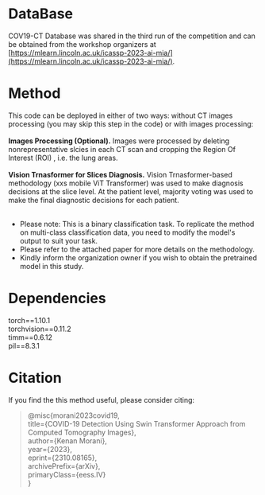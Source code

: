 # DataBase
COV19-CT Database was shared in the third run of the competition and can be obtained from the workshop organizers at [https://mlearn.lincoln.ac.uk/icassp-2023-ai-mia/](https://mlearn.lincoln.ac.uk/icassp-2023-ai-mia/).

# Method
This code can be deployed in either of two ways: without CT images processing (you may skip this step in the code) or with images processing:  </br></br>
**Images Processing (Optional).** Images were processed by deleting nonrepresentative slcies in each CT scan and cropping the Region Of Interest (ROI) , i.e. the lung areas.  </br>  
**Vision Trnasformer for Slices Diagnosis.** Vision Trnasformer-based methodology (xxs mobile ViT Transformer) was used to make diagnosis decisions at the slice level. At the patient level, majority voting was used to make the final diagnostic decisions for each patient.  </br> </br> 
* Please note: This is a binary classification task. To replicate the method on multi-class classification data, you need to modify the model's output to suit your task.  
* Please refer to the attached paper for more details on the methodology.
* Kindly inform the organization owner if you wish to obtain the pretrained model in this study.  

# Dependencies
torch==1.10.1  
torchvision==0.11.2  
timm==0.6.12   
pil==8.3.1   

# Citation
If you find the this method useful, please consider citing:  
>@misc{morani2023covid19,  
      title={COVID-19 Detection Using Swin Transformer Approach from Computed Tomography Images},  
      author={Kenan Morani},  
      year={2023},  
      eprint={2310.08165},  
      archivePrefix={arXiv},  
      primaryClass={eess.IV}  
}
